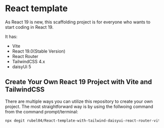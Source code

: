 # React template

As React 19 is new, this scaffolding project is for everyone who wants to start coding in React 19.

It has:

- Vite
- React 19.0(Stable Version)
- React Router
- TailwindCSS 4.x
- daisyUi 5

## Create Your Own React 19 Project with Vite and TailwindCSS

There are multiple ways you can utilize this repository to create your own project. The most straightforward way is by using the follwoing command from the command prompt/terminal:

```bash
npx degit rubel04/React-template-with-tailwind-daisyui-react-router-vite#main <YOUR_PROJECT_NAME>
```
